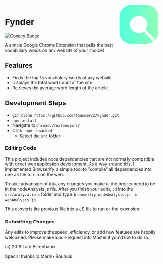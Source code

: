 <img src="logo.png" align="right" width="128" height="128" />

# Fynder
[![Codacy Badge](https://api.codacy.com/project/badge/Grade/5166543939d840468d8cbd39692750a5)](https://www.codacy.com/app/tbaumer22/Fynder?utm_source=github.com&amp;utm_medium=referral&amp;utm_content=tbaumer22/Fynder&amp;utm_campaign=Badge_Grade)

A simple Google Chrome Extension that pulls the best vocabulary words on any website of your choice!

## Features

- Finds the top 15 vocabulary words of any website
- Displays the total word count of the site
- Retrieves the average word length of the article

## Development Steps

- `git clone https://github.com/tbaumer22/Fynder.git`
- `npm install`
- Navigate to `chrome://extensions/`
- Click `Load unpacked`
    - Select the `src` folder
    
### Editing Code

This project includes node dependencies that are not normally compatible with direct web application development. As a way around this, I implemented Browserify, a simple tool to "compile" all dependencies into one JS file to run on the web.

To take advantage of this, any changes you make to the project need to be in the nodeAnalysis.js file. After you finish your edits, `cd` into the `src/analyzations` folder and type:
```browserfiy nodeAnalysis.js -o webAnalysis.js```

This converts the previous file into a JS file to run on the extension.

### Submitting Changes

Any edits to improve the speed, efficiency, or add new features are happily welcomed. Please make a pull-request into Master if you'd like to do so.


(c) 2018 Tate Berenbaum

Special thanks to Marnix Bouhuis